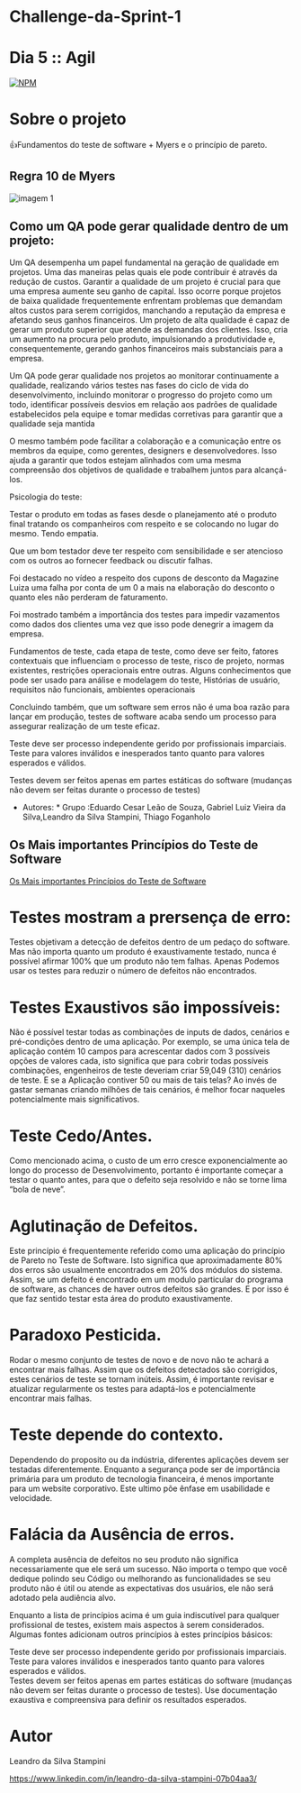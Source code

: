 # Challenge-da-Sprint-1
# Dia 5 :: Agil

[![NPM](https://img.shields.io/npm/l/react)](https://github.com/LeandrodaSilvaStampini/Challenge-da-Sprint-1/blob/main/LICENSE)
# Sobre o projeto

👍Fundamentos do teste de software + Myers e o princípio de pareto.

## Regra 10 de Myers
![imagem 1](https://1.bp.blogspot.com/-JiJxvjYuZtg/TzZjpkZIn1I/AAAAAAAAAIg/mnQOPY3bfPg/s400/10myers.jpg%22)

## Como um QA pode gerar qualidade dentro de um projeto:

Um QA desempenha um papel fundamental na geração de qualidade em projetos. Uma das maneiras pelas quais ele pode contribuir é através da redução de custos. Garantir a qualidade de um projeto é crucial para que uma empresa aumente seu ganho de capital. Isso ocorre porque projetos de baixa qualidade frequentemente enfrentam problemas que demandam altos custos para serem corrigidos, manchando a reputação da empresa e afetando seus ganhos financeiros. Um projeto de alta qualidade é capaz de gerar um produto superior que atende as demandas dos clientes. Isso, cria um aumento na procura pelo produto, impulsionando a produtividade e, consequentemente, gerando ganhos financeiros mais substanciais para a empresa.

Um QA pode gerar qualidade nos projetos ao monitorar continuamente a qualidade, realizando vários testes nas fases do ciclo de vida do desenvolvimento, incluindo monitorar o progresso do projeto como um todo, identificar possíveis desvios em relação aos padrões de qualidade estabelecidos pela equipe e tomar medidas corretivas para garantir que a qualidade seja mantida

O mesmo também pode facilitar a colaboração e a comunicação entre os membros da equipe, como gerentes, designers e desenvolvedores. Isso ajuda a garantir que todos estejam alinhados com uma mesma compreensão dos objetivos de qualidade e trabalhem juntos para alcançá-los.

Psicologia do teste:

Testar o produto em todas as fases desde o planejamento até o produto final tratando os companheiros com respeito e se colocando no lugar do mesmo. Tendo empatia.

Que um bom testador deve ter respeito com sensibilidade e ser atencioso com os outros ao fornecer feedback ou discutir falhas.

Foi destacado no vídeo a respeito dos cupons de desconto da Magazine Luiza uma falha por conta de um 0 a mais na elaboração do desconto o quanto eles não perderam de faturamento.

Foi mostrado também a importância dos testes para impedir vazamentos como dados dos clientes uma vez que isso pode denegrir a imagem da empresa.

Fundamentos de teste, cada etapa de teste, como deve ser feito, fatores contextuais que influenciam o processo de teste, risco de projeto, normas existentes, restrições operacionais entre outras. Alguns conhecimentos que pode ser usado para análise e modelagem do teste, Histórias de usuário, requisitos não funcionais, ambientes operacionais

Concluindo também, que um software sem erros não é uma boa razão para lançar em produção, testes de software acaba sendo um processo para assegurar realização de um teste eficaz.

Teste deve ser processo independente gerido por profissionais imparciais. Teste para valores inválidos e inesperados tanto quanto para valores esperados e válidos.

Testes devem ser feitos apenas em partes estáticas do software (mudanças não devem ser feitas durante o processo de testes)
* Autores: *
Grupo :Eduardo Cesar Leão de Souza, Gabriel Luiz Vieira da Silva,Leandro da Silva Stampini, Thiago Foganholo
## Os Mais importantes Princípios do Teste de Software
[Os Mais importantes Princípios do Teste de Software](http://tmtestes.com.br/os-mais-importantes-principios-do-teste-de-software/)

# Testes mostram a prersença de erro:

Testes objetivam a detecção de defeitos dentro de um pedaço do software. Mas não importa quanto um produto é exaustivamente testado, nunca é possível afirmar 100% que um produto não tem falhas. Apenas Podemos usar os testes para reduzir o número de defeitos não encontrados.

# Testes Exaustivos são impossíveis:

Não é possível testar todas as combinações de inputs de dados, cenários e pré-condições dentro de uma aplicação. Por exemplo, se uma única tela de aplicação contém 10 campos para acrescentar dados com 3 possíveis opções de valores cada, isto significa que para cobrir todas possíveis combinações, engenheiros de teste deveriam criar 59,049 (310) cenários de teste. E se a Aplicação contiver 50 ou mais de tais telas? Ao invés de gastar semanas criando milhões de tais cenários, é melhor focar naqueles potencialmente mais significativos.

# Teste Cedo/Antes.

Como mencionado acima, o custo de um erro cresce exponencialmente ao longo do processo de Desenvolvimento, portanto é importante começar a testar o quanto antes, para que o defeito seja resolvido e não se torne lima “bola de neve”. 

# Aglutinação de Defeitos. 

Este princípio é frequentemente referido como uma aplicação do princípio de Pareto no Teste de Software. Isto significa que aproximadamente 80% dos erros são usualmente encontrados em 20% dos módulos do sistema. Assim, se um defeito é encontrado em um modulo particular do programa de software, as chances de haver outros defeitos são grandes. E por isso é que faz sentido testar esta área do produto exaustivamente.

# Paradoxo Pesticida. 

Rodar o mesmo conjunto de testes de novo e de novo não te achará a encontrar mais falhas. Assim que os defeitos detectados são corrigidos, estes cenários de teste se tornam inúteis.   Assim, é importante revisar e atualizar regularmente os testes para adaptá-los e potencialmente encontrar mais falhas.

# Teste depende do contexto. 

Dependendo do proposito ou da indústria, diferentes aplicações devem ser testadas diferentemente. Enquanto a segurança pode ser de importância primária para um produto de tecnologia financeira, é menos importante para um website corporativo. Este ultimo põe ênfase em usabilidade e velocidade.

# Falácia da Ausência de erros. 

A completa ausência de defeitos no seu produto não significa necessariamente que ele será um sucesso. Não importa o tempo que você dedique polindo seu Código ou melhorando as funcionalidades se seu produto não é útil ou atende as expectativas dos usuários, ele não será adotado pela audiência alvo. 

Enquanto a lista de princípios acima é um guia indiscutível para qualquer profissional de testes, existem mais aspectos à serem considerados. Algumas fontes adicionam outros princípios à estes princípios básicos:

Teste deve ser processo independente gerido por profissionais imparciais.  
Teste para valores inválidos e inesperados tanto quanto para valores esperados e válidos.  
Testes devem ser feitos apenas em partes estáticas do software (mudanças não devem ser feitas durante o processo de testes).
Use documentação exaustiva e compreensiva para definir os resultados esperados.

# Autor

Leandro da Silva Stampini

https://www.linkedin.com/in/leandro-da-silva-stampini-07b04aa3/
